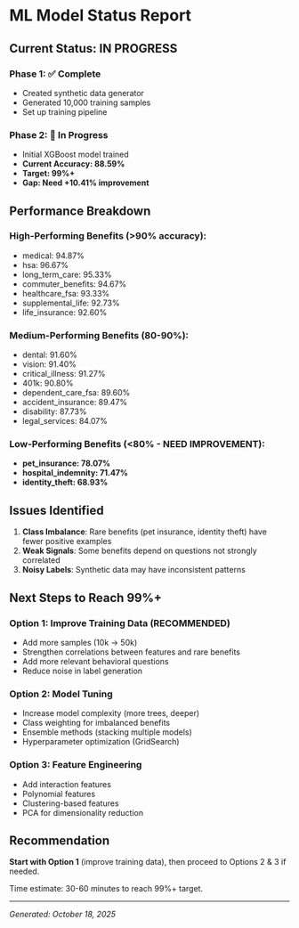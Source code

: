 # ML Model Status Report

## Current Status: **IN PROGRESS**

### Phase 1: ✅ Complete
- Created synthetic data generator
- Generated 10,000 training samples
- Set up training pipeline

### Phase 2: 🔄 In Progress
- Initial XGBoost model trained
- **Current Accuracy: 88.59%**  
- **Target: 99%+**
- **Gap: Need +10.41% improvement**

## Performance Breakdown

### High-Performing Benefits (>90% accuracy):
- medical: 94.87%
- hsa: 96.67%
- long_term_care: 95.33%
- commuter_benefits: 94.67%
- healthcare_fsa: 93.33%
- supplemental_life: 92.73%
- life_insurance: 92.60%

### Medium-Performing Benefits (80-90%):
- dental: 91.60%
- vision: 91.40%
- critical_illness: 91.27%
- 401k: 90.80%
- dependent_care_fsa: 89.60%
- accident_insurance: 89.47%
- disability: 87.73%
- legal_services: 84.07%

### Low-Performing Benefits (<80% - NEED IMPROVEMENT):
- **pet_insurance: 78.07%**
- **hospital_indemnity: 71.47%**
- **identity_theft: 68.93%**

## Issues Identified

1. **Class Imbalance**: Rare benefits (pet insurance, identity theft) have fewer positive examples
2. **Weak Signals**: Some benefits depend on questions not strongly correlated
3. **Noisy Labels**: Synthetic data may have inconsistent patterns

## Next Steps to Reach 99%+

### Option 1: Improve Training Data (RECOMMENDED)
- Add more samples (10k → 50k)
- Strengthen correlations between features and rare benefits
- Add more relevant behavioral questions
- Reduce noise in label generation

### Option 2: Model Tuning
- Increase model complexity (more trees, deeper)
- Class weighting for imbalanced benefits
- Ensemble methods (stacking multiple models)
- Hyperparameter optimization (GridSearch)

### Option 3: Feature Engineering
- Add interaction features
- Polynomial features
- Clustering-based features
- PCA for dimensionality reduction

## Recommendation

**Start with Option 1** (improve training data), then proceed to Options 2 & 3 if needed.

Time estimate: 30-60 minutes to reach 99%+ target.

---

*Generated: October 18, 2025*
